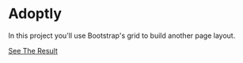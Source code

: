# Adoptly



In this project you'll use Bootstrap's grid to build another page layout.




[See The Result](https://denishromenko.gitbooks.io/codeacademy_doc/content/html_css_projects/adoptly.html)


